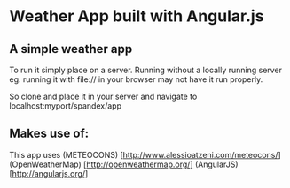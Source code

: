 # Weather App built with Angular.js

## A simple weather app

To run it simply place on a server. Running without a locally running server eg. running it with file:// in your browser may not have it run properly. 

So clone and place it in your server and navigate to localhost:myport/spandex/app

## Makes use of:
This app uses
(METEOCONS) [http://www.alessioatzeni.com/meteocons/]
(OpenWeatherMap) [http://openweathermap.org/]
(AngularJS) [http://angularjs.org/]
